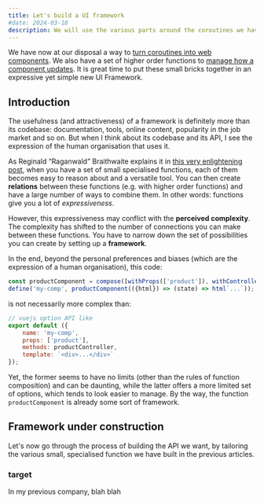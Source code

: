 ```yaml
---
title: Let's build a UI framework
#date: 2024-03-18
description: We will use the various parts around the coroutines we have talked about so far, and we will build a new UI framework from it. 
---
```


<div class="intro">
    <p class="wide">
We have now at our disposal a way to <a href="./posts/component-as-infinite-loop/">turn coroutines into web components</a>. We also have a set of higher order functions to <a href="./posts/component-as-infinite-loop">manage how a component updates</a>.
It is great time to put these small bricks together in an expressive yet simple new UI Framework.
    </p>
</div>

## Introduction

The usefulness (and attractiveness) of a framework is definitely more than its codebase: documentation, tools, online content, popularity in the job market and so on.
But when I think about its codebase and its API, I see the expression of the human organisation that uses it.

As Reginald “Raganwald” Braithwaite explains it in [this very enlightening post](https://raganwald.com/2016/12/15/what-higher-order-functions-can-teach-us-about-libraries-and-frameworks.html), when you have a set of small specialised functions, each of them becomes easy to reason about and a versatile tool. 
You can then create **relations** between these functions (e.g. with higher order functions) and have a large number of ways to combine them. In other words: functions give you a lot of _expressiveness_.

However, this expressiveness may conflict with the **perceived complexity**. The complexity has shifted to the number of connections you can make between these functions. You have to narrow down the set of possibilities you can create by setting up a **framework**.

In the end, beyond the personal preferences and biases (which are the expression of a human organisation), this code:

```js
const productComponent = compose([withProps(['product']), withController(productController), withView]);
define('my-comp', productComponent(({html}) => (state) => html`...`));
```

is not necessarily more complex than: 

```js
// vuejs option API like
export default ({
    name: 'my-comp',
    props: ['product'],
    methods: productController,
    template: `<div>...</div>`
});
```
Yet, the former seems to have no limits (other than the rules of function composition) and can be daunting, while the latter offers a more limited set of options, which tends to look easier to manage.
By the way, the function ``productComponent`` is already some sort of framework.

## Framework under construction

Let's now go through the process of building the API we want, by tailoring the various small, specialised function we have built in the previous articles.

### target

In my previous company, blah blah



